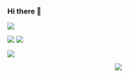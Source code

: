 ### Hi there 👋

<!--
**khvu443/khvu443** is a ✨ _special_ ✨ repository because its `README.md` (this file) appears on your GitHub profile.

Here are some ideas to get you started:

- 🔭 I’m currently working on ...
- 🌱 I’m currently learning ...
- 👯 I’m looking to collaborate on ...
- 🤔 I’m looking for help with ...
- 💬 Ask me about ...
- 📫 How to reach me: ...
- 😄 Pronouns: ...
- ⚡ Fun fact: ...
-->
![](http://github-profile-summary-cards.vercel.app/api/cards/profile-details?username=khvu443&theme=moonlight)

![](http://github-profile-summary-cards.vercel.app/api/cards/repos-per-language?username=khvu443&theme=moonlight)
![](http://github-profile-summary-cards.vercel.app/api/cards/most-commit-language?username=khvu443&theme=moonlight)

![](http://github-profile-summary-cards.vercel.app/api/cards/stats?username=khvu443&theme=moonlight)

<p align="center">
  <a href="https://skillicons.dev">
    <img src="[https://skillicons.dev/icons?i=git,kubernetes,docker,c,vim](https://skillicons.dev/iconsi=c,cs,java,js,html,css,jquery,bootstrap,unity,visualstudio,vscode)" />
  </a>
</p>
